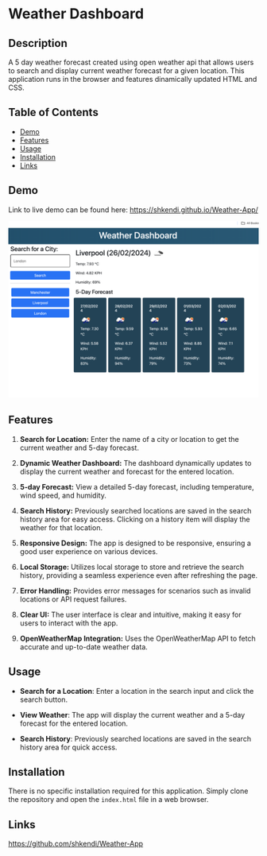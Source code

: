 # Weather Dashboard

## Description

A 5 day weather forecast created using open weather api that allows users to search and display current weather forecast for a given location. This application runs in the browser and features dinamically updated HTML and CSS.


## Table of Contents

- [Demo](#demo)
- [Features](#features)
- [Usage](#usage)
- [Installation](#installation)
- [Links](#links)


## Demo

Link to live demo can be found here: https://shkendi.github.io/Weather-App/

![weather dashboard](assets/images/weather-dashboard.png)


## Features

1. **Search for Location:** Enter the name of a city or location to get the current weather and 5-day forecast.

2. **Dynamic Weather Dashboard:** The dashboard dynamically updates to display the current weather and forecast for the entered location.

3. **5-day Forecast:** View a detailed 5-day forecast, including temperature, wind speed, and humidity.

4. **Search History:** Previously searched locations are saved in the search history area for easy access. Clicking on a history item will display the weather for that location.

5. **Responsive Design:** The app is designed to be responsive, ensuring a good user experience on various devices.

6. **Local Storage:** Utilizes local storage to store and retrieve the search history, providing a seamless experience even after refreshing the page.

7. **Error Handling:** Provides error messages for scenarios such as invalid locations or API request failures.

8. **Clear UI:** The user interface is clear and intuitive, making it easy for users to interact with the app.

9. **OpenWeatherMap Integration:** Uses the OpenWeatherMap API to fetch accurate and up-to-date weather data.


## Usage

* __Search for a Location__: Enter a location in the search input and click the search button.

* __View Weather__: The app will display the current weather and a 5-day forecast for the entered location.

* __Search History__: Previously searched locations are saved in the search history area for quick access.


## Installation

There is no specific installation required for this application. Simply clone the repository and open the `index.html` file in a web browser.

## Links

https://github.com/shkendi/Weather-App